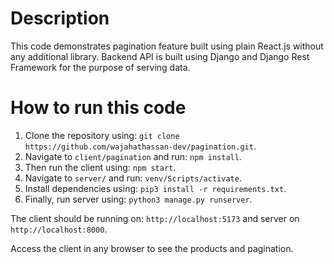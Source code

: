 # Description

This code demonstrates pagination feature built using plain React.js without any additional library. Backend API is built using Django and Django Rest Framework for the purpose of serving data.

# How to run this code

1. Clone the repository using: `git clone https://github.com/wajahathassan-dev/pagination.git`.
2. Navigate to `client/pagination` and run: `npm install`.
3. Then run the client using: `npm start`.
4. Navigate to `server/` and run: `venv/Scripts/activate`.
5. Install dependencies using: `pip3 install -r requirements.txt`.
6. Finally, run server using: `python3 manage.py runserver`.

The client should be running on: `http://localhost:5173` and server on `http://localhost:8000`.

Access the client in any browser to see the products and pagination.